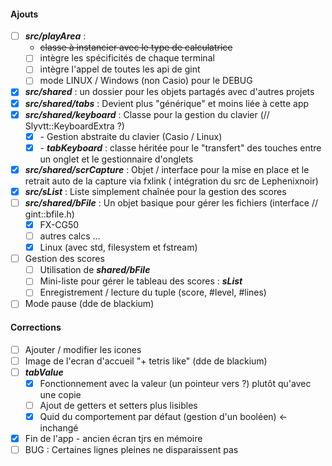 #### Ajouts
- [ ] ***src/playArea*** :
  - ~~classe à instancier avec le type de calculatrice~~
  - [ ] intègre les spécificités de chaque terminal
  - [ ] intègre l'appel de toutes les api de gint
  - [ ] mode LINUX / Windows (non Casio) pour le DEBUG
- [x] ***src/shared*** : un dossier pour les objets partagés avec d'autres projets
- [x] ***src/shared/tabs*** : Devient plus "générique" et moins liée à cette app
- [x] ***src/shared/keyboard*** : Classe pour la gestion du clavier (// Slyvtt::KeyboardExtra ?)
  - [x] \- Gestion abstraite du clavier (Casio / Linux)
  - [x] \- ***tabKeyboard*** : classe héritée pour le "transfert" des touches entre un onglet et le gestionnaire d'onglets
- [x] ***src/shared/scrCapture*** : Objet / interface pour la mise en place et le retrait auto de la capture via fxlink ( intégration du src de Lephenixnoir)
- [x] ***src/sList*** : Liste simplement chaînée pour la gestion des scores
- [ ] ***src/shared/bFile*** : Un objet basique pour gérer les fichiers (interface // gint::bfile.h)
  - [x] FX-CG50
  - [ ] autres calcs ...
  - [x] Linux (avec std, filesystem et fstream)
- [ ] Gestion des scores
  - [ ] Utilisation de ***shared/bFile***
  - [ ] Mini-liste pour gérer le tableau des scores : ***sList***
  - [ ] Enregistrement / lecture du tuple (score, #level, #lines)
- [ ] Mode pause (dde de blackium)
#### Corrections

- [ ] Ajouter / modifier les icones
- [ ] Image de l'ecran d'accueil "+ tetris like" (dde de blackium)
- [ ] ***tabValue***
  - [x] Fonctionnement avec la valeur (un pointeur vers ?) plutôt qu'avec une copie
  - [ ] Ajout de getters et setters plus lisibles
  - [x] Quid du comportement par défaut (gestion d'un booléen) <- inchangé
- [x] Fin de l'app - ancien écran tjrs en mémoire
- [ ] BUG : Certaines lignes pleines ne disparaissent pas
